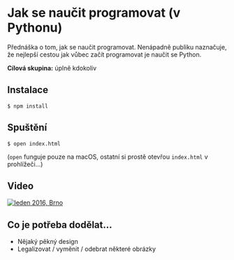 # Jak se naučit programovat (v Pythonu)

Přednáška o tom, jak se naučit programovat. Nenápadně publiku naznačuje, že nejlepší cestou jak vůbec začít programovat je naučit se Python.

**Cílová skupina:** úplně kdokoliv

## Instalace

```
$ npm install
```

## Spuštění

```
$ open index.html
```

(`open` funguje pouze na macOS, ostatní si prostě otevřou `index.html` v prohlížeči...)

## Video

[![leden 2016, Brno](https://img.youtube.com/vi/B8DYsKDz63Y/0.jpg)](https://www.youtube.com/watch?v=B8DYsKDz63Y)

## Co je potřeba dodělat...

- Nějaký pěkný design
- Legalizovat / vyměnit / odebrat některé obrázky
